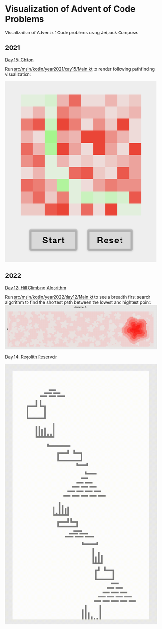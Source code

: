 # Visualization of Advent of Code Problems

Visualization of Advent of Code problems using Jetpack Compose.


## 2021
[Day 15:  Chiton](https://adventofcode.com/2021/day/15)

Run [src/main/kotlin/year2021/day15/Main.kt](https://github.com/b4ob4b/aoc_visualization/blob/main/src/main/kotlin/year2021/day15/Main.kt#L23) to render following pathfinding visualization:

![](https://github.com/b4ob4b/aoc_visualization/blob/main/src/main/resources/year2021/15/2021_15_%20Chiton_sample.png?raw=true)

## 2022
[Day 12: Hill Climbing Algorithm](https://adventofcode.com/2022/day/12)


Run [src/main/kotlin/year2022/day12/Main.kt](https://github.com/b4ob4b/aoc_visualization/blob/main/src/main/kotlin/year2022/day12/Main.kt#L24) to see a breadth first search algorithm to find the shortest path between the lowest and hightest point:
![](https://github.com/b4ob4b/aoc_visualization/blob/main/src/main/resources/year2022/12/2022_12.gif?raw=true)

[Day 14: Regolith Reservoir](https://adventofcode.com/2022/day/14)

![](https://github.com/b4ob4b/aoc_visualization/blob/main/src/main/resources/year2022/14/2022_14.gif?raw=true)
